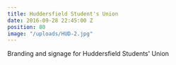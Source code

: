 ```yaml
---
title: Huddersfield Student's Union
date: 2016-09-28 22:45:00 Z
position: 80
image: "/uploads/HUD-2.jpg"
---
```


Branding and signage for Huddersfield Students' Union